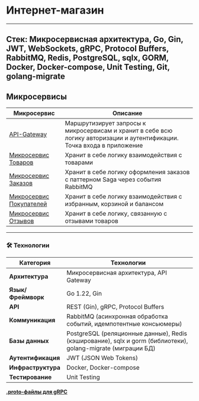 # **Интернет-магазин**
---
**Стек**: Микросервисная архитектура, Go, Gin, JWT, WebSockets, gRPC, Protocol Buffers, RabbitMQ, Redis, PostgreSQL, sqlx, GORM, Docker, Docker-compose, Unit Testing, Git, golang-migrate
---

## **Микросервисы**

| Микросервис | Описание |  
|--------|------------| 
| [API-Gateway](https://github.com/lavatee/shop_api_gateway) | Маршрутизирует запросы к микросервисам и хранит в себе всю логику авторизации и аутентификации. Точка входа в приложение | 
| [Микросервис Товаров](https://github.com/lavatee/shop_products) | Хранит в себе логику взаимодействия с товарами |
| [Микросервис Заказов](https://github.com/lavatee/shop_orders) | Хранит в себе логику оформления заказов с паттерном Saga через события RabbitMQ |
| [Микросервис Покупателей](https://github.com/lavatee/shop_customers) | Хранит в себе логику взаимодействия с избранным, корзиной и балансом |
| [Микросервис Отзывов](https://github.com/lavatee/shop_reviews) | Хранит в себе логику, связанную с отзывами товаров |

---

### 🛠 Технологии

| Категория           | Технологии                                                                 |
|---------------------|---------------------------------------------------------------------------|
| **Архитектура**     | Микросервисная архитектура, API Gateway                                   |
| **Язык/Фреймворк**  | Go 1.22, Gin                                                              |
| **API**             | REST (Gin), gRPC, Protocol Buffers                                        |
| **Коммуникация**    | RabbitMQ (асинхронная обработка событий, идемпотентные консьюмеры)  |
| **Базы данных**     | PostgreSQL (реляционные данные), Redis (кэширование), sqlx и gorm (библиотеки), golang-migrate (миграции БД)                                     |
| **Аутентификация**  | JWT (JSON Web Tokens)                                                     |
| **Инфраструктура**  | Docker, Docker-compose  |
| **Тестирование**    | Unit Testing             |

**[.proto-файлы для gRPC](https://github.com/lavatee/shop_protos)**

